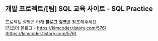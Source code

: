 ## 개발 프로젝트/[팀] SQL 교육 사이트 - SQL Practice
프로젝트 설명은 아래 **블로그 링크**를 참조해주세요.  
[김코더 블로그 - https://kimcoder.tistory.com/576](https://kimcoder.tistory.com/576)
